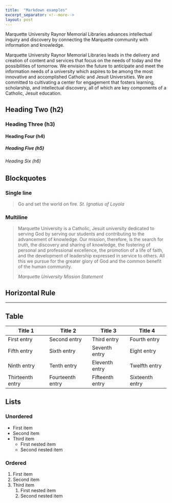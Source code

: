 ```yaml
---
title:  "Markdown examples"
excerpt_separator: <!--more-->
layout: post
---
```


Marquette University Raynor Memorial Libraries advances intellectual inquiry and discovery by connecting the Marquette community with information and knowledge.

Marquette University Raynor Memorial Libraries leads in the delivery and creation of content and services that focus on the needs of today and the possibilities of tomorrow. We envision the future to anticipate and meet the information needs of a university which aspires to be among the most innovative and accomplished Catholic and Jesuit Universities. We are committed to cultivating a center for engagement that fosters learning, scholarship, and intellectual discovery, all of which are key components of a Catholic, Jesuit education.

<!--more-->

## Heading Two (h2)

### Heading Three (h3)

#### Heading Four (h4)

##### Heading Five (h5)

###### Heading Six (h6)


## Blockquotes

### Single line

> Go and set the world on fire. _St. Ignatius of Loyola_

### Multiline

> Marquette University is a Catholic, Jesuit university dedicated to serving God by serving our students and contributing to the advancement of knowledge. Our mission, therefore, is the search for truth, the discovery and sharing of knowledge, the fostering of personal and professional excellence, the promotion of a life of faith, and the development of leadership expressed in service to others. All this we pursue for the greater glory of God and the common benefit of the human community.
> 
> _Marquette University Mission Statement_

## Horizontal Rule

---

## Table

| Title 1          | Title 2          | Title 3         | Title 4         |
|------------------|------------------|-----------------|-----------------|
| First entry      | Second entry     | Third entry     | Fourth entry    |
| Fifth entry      | Sixth entry      | Seventh entry   | Eight entry     |
| Ninth entry      | Tenth entry      | Eleventh entry  | Twelfth entry   |
| Thirteenth entry | Fourteenth entry | Fifteenth entry | Sixteenth entry |

## Lists

### Unordered

* First item
* Second item
* Third item
    * First nested item
    * Second nested item

### Ordered

1. First item
2. Second item
3. Third item
    1. First nested item
    2. Second nested item
